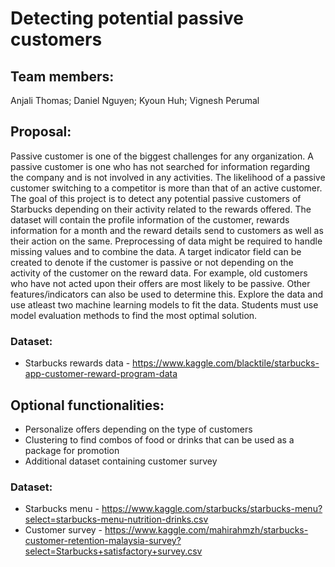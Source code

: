 # Detecting potential passive customers

## Team members: 
  Anjali Thomas; Daniel Nguyen; Kyoun Huh; Vignesh Perumal

## Proposal:

Passive customer is one of the biggest challenges for any organization. A passive customer is one who has not searched for information regarding the company and is not involved in any activities. The likelihood of a passive customer switching to a competitor is more than that of an active customer. The goal of this project is to detect any potential passive customers of Starbucks depending on their activity related to the rewards offered. The dataset will contain the profile information of the customer, rewards information for a month and the reward details send to customers as well as their action on the same. Preprocessing of data might be required to handle missing values and to combine the data. A target indicator field can be created to denote if the customer is passive or not depending on the activity of the customer on the reward data. For example, old customers who have not acted upon their offers are most likely to be passive. Other features/indicators can also be used to determine this. Explore the data and use atleast two machine learning models to fit the data. Students must use model evaluation methods to find the most optimal solution. 

### Dataset: 
-	Starbucks rewards data - https://www.kaggle.com/blacktile/starbucks-app-customer-reward-program-data

## Optional functionalities:

- Personalize offers depending on the type of customers
- Clustering to find combos of food or drinks that can be used as a package for promotion
- Additional dataset containing customer survey 

### Dataset:
-	Starbucks menu - https://www.kaggle.com/starbucks/starbucks-menu?select=starbucks-menu-nutrition-drinks.csv
-	Customer survey - https://www.kaggle.com/mahirahmzh/starbucks-customer-retention-malaysia-survey?select=Starbucks+satisfactory+survey.csv
